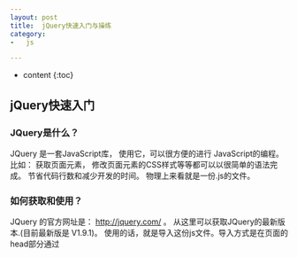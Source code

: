 ```yaml
---
layout: post
title:  jQuery快速入门与操练
category: 
-   js

---
```


* content
{:toc}


## jQuery快速入门

### JQuery是什么？

JQuery 是一套JavaScript库， 使用它，可以很方便的进行 JavaScript的编程。比如： 获取页面元素， 修改页面元素的CSS样式等等都可以以很简单的语法完成。
节省代码行数和减少开发的时间。
物理上来看就是一份.js的文件。 

### 如何获取和使用？

JQuery  的官方网址是： http://jquery.com/  。 从这里可以获取JQuery的最新版本.(目前最新版是 V1.9.1)。
使用的话，就是导入这份js文件。导入方式是在页面的head部分通过<script>标签导入

    <head>  
    <script type="text/javascript" src="jquery.js"></script>  
    </head  

导入以上的js 库之后，就可以使用JQuery的语法了。
因为JQuery 其实就是一些js 的函数来操作HTML的元素， 所以JQuery就需要在页面完全加载之后运行。(l类似于HTML body的onload 这样的处理方式 )
JQuery的文档就绪函数是：

    $(document).ready(function(){  
      
    --- jQuery functions go here ----  
      
    });  



## jQuery操练

### jQuery能干啥？  

jQuery是一个兼容多浏览器的javascript库，核心理念是write less,do more(写得更少,做得更多)，对javascript进行了封装，是的更加便捷的开发，并且在兼容性方面十分优秀。

    选择器和筛选
    属性
    css
    文档处理
    事件
    扩展
    ajax

下面你会看见一大堆的美元符号，不要诧异，可爱的程序员用它来表示jQuery这个对象。  

### JQuery选择器

JavaScript 语言，我们要想获取页面元素基本上都会使用：

    document.getElmentById("");
    document.getElmentsByName("");
    document.getElmentsByTagName("");

在JQuery 中获取页面元素就比较简单了。主要有以下方式。

1. 元素选择器

    $("span") 选取 <span> 元素
    $("p.intro") 选取所有 class="intro" 的 <p> 元素
    $("p#demo") 选取 id="demo" 的第一个 <p> 元素。

2.属性选择器 

    $("[href='#']") 选取所有带有 href 值等于 "#" 的元素。
    $("[href$='.jpg']") 选取所有 href 值以 ".jpg" 结尾的元素。

3. CSS选择器

    $("p").css("background-color","red");

把所有 p 元素的背景颜色更改为红色：

    $(this) 当前 HTML 元素
    $("p")  所有 <p> 元素
    $("p.intro")    所有 class="intro" 的 <p> 元素
    $(".intro") 所有 class="intro" 的元素
    $("#intro") id="intro" 的第一个元素
    $("ul li:first")    每个 <ul> 的第一个 <li> 元素
    $("[href$='.jpg']") 所有带有以 ".jpg" 结尾的 href 属性的属性
    $("div#intro .head")    id="intro" 的 <div> 元素中的所有 class="head" 的元素

### JQuery 事件函数

事件函数就是当 HTML的元素发生某些事件时触发执行函数。比如：

    Event 函数    绑定函数至
    $(document).ready(function) 
    文档的就绪事件
    （当 HTML 文档就绪可用）
    $(selector).click(function) 被选元素的点击事件
    $(selector).dblclick(function)  被选元素的双击事件
    $(selector).focus(function) 被选元素的获得焦点事件
    $(selector).mouseover(function) 被选元素的鼠标悬停事件

### JQuery 效果
    
    函数  描述
    $(selector).hide()  隐藏被选元素
    $(selector).show()  显示被选元素
    $(selector).toggle()    切换（在隐藏与显示之间）被选元素
    $(selector).slideDown() 向下滑动（显示）被选元素
    $(selector).slideUp()   向上滑动（隐藏）被选元素
    $(selector).slideToggle()   对被选元素切换向上滑动和向下滑动
    $(selector).fadeIn()    淡入被选元素
    $(selector).fadeOut()   淡出被选元素
    $(selector).fadeTo()    把被选元素淡出为给定的不透明度
    $(selector).animate()   对被选元素执行自定义动画
    特别说明一下callback函数。callback 参数是一个在 hide 操作完成后被执
    $(selector).hide(speed,callback)

### jQuery 页面效果操作

函数  描述
   
    $(selector).html(content)   改变被选元素的（内部）HTML
    $(selector).append(content) 向被选元素的（内部）HTML 追加内容
    $(selector).prepend(content)    向被选元素的（内部）HTML “预置”（Prepend）内容
    $(selector).after(content)  在被选元素之后添加 HTML
    $(selector).before(content) 在被选元素之前添加 HTML

CSS 属性  描述

    $(selector).css(name,value) 为匹配元素设置样式属性的值
    $(selector).css({properties})   为匹配元素设置多个样式属性
    $(selector).css(name)   获得第一个匹配元素的样式属性值
    $(selector).height(value)   设置匹配元素的高度
    $(selector).width(value)    设置匹配元素的宽度

### jQuery AJAX 请求

    请求  描述
    $(selector).load(url,data,callback) 把远程数据加载到被选的元素中
    $.ajax(options) 把远程数据加载到 XMLHttpRequest 对象中
    $.get(url,data,callback,type)   使用 HTTP GET 来加载远程数据
    $.post(url,data,callback,type)  使用 HTTP POST 来加载远程数据
    $.getJSON(url,data,callback)    使用 HTTP GET 来加载远程 JSON 数据
    $.getScript(url,callback)   加载并执行远程的 JavaScript 文件


## jQuery online

- http://blog.csdn.net/oscar999/article/details/8640598  
- 中文参考见：http://www.php100.com/manual/jquery/  
- 英文参考见：http://api.jquery.com  
- http://try.jquery.com/
